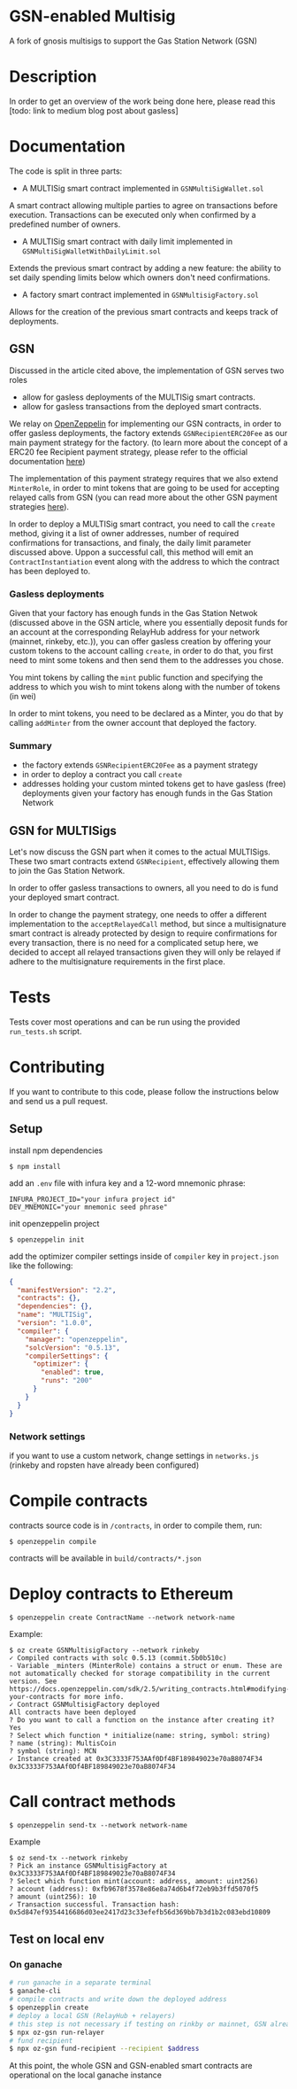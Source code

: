 # GSN-enabled Multisig

A fork of gnosis multisigs to support the Gas Station Network (GSN)

# Description
In order to get an overview of the work being done here, please read this [todo: link to medium blog post about gasless]

# Documentation
The code is split in three parts:
- A MULTISig smart contract implemented in `GSNMultiSigWallet.sol`

A smart contract allowing multiple parties to agree on transactions before execution. Transactions can be executed only when confirmed by a predefined number of owners.
- A MULTISig smart contract with daily limit implemented in `GSNMultiSigWalletWithDailyLimit.sol`

Extends the previous smart contract by adding a new feature: the ability to set daily spending limits below which owners don't need confirmations.

- A factory smart contract implemented in `GSNMultisigFactory.sol`

Allows for the creation of the previous smart contracts and keeps track of deployments.

## GSN
Discussed in the article cited above, the implementation of GSN serves two roles
- allow for gasless deployments of the MULTISig smart contracts.
- allow for gasless transactions from the deployed smart contracts.

We relay on [OpenZeppelin](https://gsn.openzeppelin.com/) for implementing our GSN contracts, in order to offer gasless deployments, the factory extends `GSNRecipientERC20Fee`  as our main payment strategy for the factory. (to learn more about the concept of a ERC20 fee Recipient payment strategy, please refer to the official documentation [here](https://docs.openzeppelin.com/contracts/2.x/gsn-strategies#_how_to_use_gsnrecipienterc20fee))

The implementation of this payment strategy requires that we also extend `MinterRole`, in order to mint tokens that are going to be used for accepting relayed calls from GSN (you can read more about the other GSN payment strategies [here](https://docs.openzeppelin.com/contracts/2.x/gsn-strategies)).

In order to deploy a MULTISig smart contract, you need to call the `create` method, giving it a list of owner addresses, number of required confirmations for transactions, and finaly, the daily limit parameter discussed above. Uppon a successful call, this method will emit an `ContractInstantiation` event along with the address to which the contract has been deployed to.

### Gasless deployments
Given that your factory has enough funds in the Gas Station Netwok (discussed above in the GSN article, where you essentially deposit funds for an account at the corresponding RelayHub address for your network (mainnet, rinkeby, etc.)), you can offer gasless creation by offering your custom tokens to the account calling `create`, in order to do that, you first need to mint some tokens and then send them to the addresses you chose.

You mint tokens by calling the `mint` public function and specifying the address to which you wish to mint tokens along with the number of tokens (in wei)

In order to mint tokens, you need to be declared as a Minter, you do that by calling `addMinter` from the owner account that deployed the factory.

### Summary
- the factory extends `GSNRecipientERC20Fee` as a payment strategy
- in order to deploy a contract you call `create`
- addresses holding your custom minted tokens get to have gasless (free) deployments given your factory has enough funds in the Gas Station Network

## GSN for MULTISigs
Let's now discuss the GSN part when it comes to the actual MULTISigs. These two smart contracts extend `GSNRecipient`, effectively allowing them to join the Gas Station Network.

In order to offer gasless transactions to owners, all you need to do is fund your deployed smart contract.

In order to change the payment strategy, one needs to offer a different implementation to the `acceptRelayedCall` method, but since a multisignature smart contract is already protected by design to require confirmations for every transaction, there is no need for a complicated setup here, we decided to accept all relayed transactions given they will only be relayed if adhere to the multisignature requirements in the first place.

# Tests
Tests cover most operations and can be run using the provided `run_tests.sh` script.

# Contributing
If you want to contribute to this code, please follow the instructions below and send us a pull request.

## Setup

install npm dependencies

```
$ npm install
```

add an `.env` file with infura key and a 12-word mnemonic phrase:

```
INFURA_PROJECT_ID="your infura project id"
DEV_MNEMONIC="your mnemonic seed phrase"
```

init openzeppelin project

```
$ openzeppelin init
```

add the optimizer compiler settings inside of `compiler` key in `project.json` like the following: 

```json
{
  "manifestVersion": "2.2",
  "contracts": {},
  "dependencies": {},
  "name": "MULTISig",
  "version": "1.0.0",
  "compiler": {
    "manager": "openzeppelin",
    "solcVersion": "0.5.13",
    "compilerSettings": {
      "optimizer": {
        "enabled": true,
        "runs": "200"
      }
    }
  }
}
```
### Network settings
if you want to use a custom network, change settings in `networks.js` (rinkeby and ropsten have already been configured)

# Compile contracts
contracts source code is in `/contracts`, in order to compile them, run:
```shell
$ openzeppelin compile
```

contracts will be available in `build/contracts/*.json`

# Deploy contracts to Ethereum
```
$ openzeppelin create ContractName --network network-name
```

Example:
```
$ oz create GSNMultisigFactory --network rinkeby
✓ Compiled contracts with solc 0.5.13 (commit.5b0b510c)
- Variable _minters (MinterRole) contains a struct or enum. These are not automatically checked for storage compatibility in the current version. See https://docs.openzeppelin.com/sdk/2.5/writing_contracts.html#modifying-your-contracts for more info.
✓ Contract GSNMultisigFactory deployed
All contracts have been deployed
? Do you want to call a function on the instance after creating it? Yes
? Select which function * initialize(name: string, symbol: string)
? name (string): MultisCoin
? symbol (string): MCN
✓ Instance created at 0x3C3333F753AAf0Df4BF189849023e70aB8074F34
0x3C3333F753AAf0Df4BF189849023e70aB8074F34
```

# Call contract methods

```
$ openzeppelin send-tx --network network-name
```

Example

```
$ oz send-tx --network rinkeby
? Pick an instance GSNMultisigFactory at 0x3C3333F753AAf0Df4BF189849023e70aB8074F34
? Select which function mint(account: address, amount: uint256)
? account (address): 0xfb9678f3578e86e8a74d6b4f72eb9b3ffd5070f5
? amount (uint256): 10
✓ Transaction successful. Transaction hash: 0x5d847ef9354416686d03ee2417d23c33efefb56d369bb7b3d1b2c083ebd10809
```

## Test on local env

### On ganache
```bash
# run ganache in a separate terminal
$ ganache-cli
# compile contracts and write down the deployed address
$ openzepplin create
# deploy a local GSN (RelayHub + relayers)
# this step is not necessary if testing on rinkby or mainnet, GSN already exists there
$ npx oz-gsn run-relayer
# fund recipient
$ npx oz-gsn fund-recipient --recipient $address
```

At this point, the whole GSN and GSN-enabled smart contracts are operational on the local ganache instance